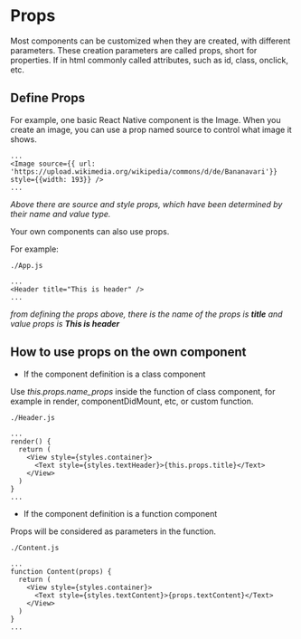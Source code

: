 # Props

Most components can be customized when they are created, with different parameters. These creation parameters are called props, short for properties.
If in html commonly called attributes, such as id, class, onclick, etc.

## Define Props

  For example, one basic React Native component is the Image. When you create an image, you can use a prop named source to control what image it shows.

  ```
  ...
  <Image source={{ url: 'https://upload.wikimedia.org/wikipedia/commons/d/de/Bananavari'}} style={{width: 193}} />
  ...
  ```
  *Above there are source and style props, which have been determined by their name and value type.*


  Your own components can also use props.

  For example:

  ```
  ./App.js

  ...
  <Header title="This is header" />
  ...
  ```
  *from defining the props above, there is the name of the props is **title** and value props is **This is header***


## How to use props on the own component

  - If the component definition is a class component

  Use *this.props.name_props* inside the function of class component, for example in render, componentDidMount, etc, or custom function.

  ```
  ./Header.js

  ...
  render() {
    return (
      <View style={styles.container}>
        <Text style={styles.textHeader}>{this.props.title}</Text>
      </View>
    )
  }
  ...
  ```

  - If the component definition is a function component

  Props will be considered as parameters in the function.

  ```
  ./Content.js

  ...
  function Content(props) {
    return (
      <View style={styles.container}>
        <Text style={styles.textContent}>{props.textContent}</Text>
      </View>
    )
  }
  ...
  ```
